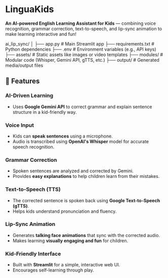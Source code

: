 # LinguaKids 

**An AI-powered English Learning Assistant for Kids** — combining voice recognition, grammar correction, text-to-speech, and lip-sync animation to make learning interactive and fun!

ai_lip_sync/
│
├── app.py              # Main Streamlit app
├── requirements.txt    # Python dependencies
├── .env                # Environment variables (e.g., API keys)
├── assets/             # Static assets like images or video templates
├── modules/            # Modular code (Whisper, Gemini API, gTTS, etc.)
├── output/             # Generated media/output files

  

 ## 🌟 Features

  ###  AI-Driven Learning
  - Uses **Google Gemini API** to correct grammar and explain sentence structure in a kid-friendly way.
  
  ### Voice Input
  - Kids can **speak sentences** using a microphone.
  - Audio is transcribed using **OpenAI's Whisper** model for accurate speech recognition.
  
  ### Grammar Correction
  - Spoken sentences are analyzed and corrected by Gemini.
  - Provides **easy explanations** to help children learn from their mistakes.
  
  ### Text-to-Speech (TTS)
  - The corrected sentence is spoken back using **Google Text-to-Speech (gTTS)**.
  - Helps kids understand pronunciation and fluency.
  
  ### Lip-Sync Animation
  - Generates **talking face animations** that sync with the corrected audio.
  - Makes learning **visually engaging and fun** for children.

  ###  Kid-Friendly Interface
- Built with **Streamlit** for a simple, interactive web UI.
- Encourages self-learning through play.
